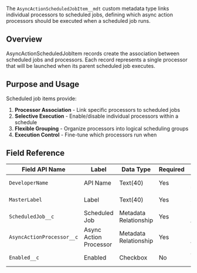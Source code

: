 The `AsyncActionScheduledJobItem__mdt` custom metadata type links individual processors to scheduled jobs, defining which async action processors should be executed when a scheduled job runs.

## Overview

AsyncActionScheduledJobItem records create the association between scheduled jobs and processors. Each record represents a single processor that will be launched when its parent scheduled job executes.

## Purpose and Usage

Scheduled job items provide:

1. **Processor Association** - Link specific processors to scheduled jobs
2. **Selective Execution** - Enable/disable individual processors within a schedule
3. **Flexible Grouping** - Organize processors into logical scheduling groups
4. **Execution Control** - Fine-tune which processors run when

## Field Reference

| Field API Name            | Label                  | Data Type             | Required | Description                                            |
| ------------------------- | ---------------------- | --------------------- | -------- | ------------------------------------------------------ |
| `DeveloperName`           | API Name               | Text(40)              | Yes      | Unique identifier for the scheduled job item           |
| `MasterLabel`             | Label                  | Text(40)              | Yes      | Human-readable name for the item                       |
| `ScheduledJob__c`         | Scheduled Job          | Metadata Relationship | Yes      | Reference to AsyncActionScheduledJob\_\_mdt            |
| `AsyncActionProcessor__c` | Async Action Processor | Metadata Relationship | Yes      | Reference to AsyncActionProcessor\_\_mdt               |
| `Enabled__c`              | Enabled                | Checkbox              | No       | Controls whether this processor runs with the schedule |

